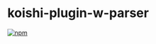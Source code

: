 # koishi-plugin-w-parser

[![npm](https://img.shields.io/npm/v/koishi-plugin-w-parser?style=flat-square)](https://www.npmjs.com/package/koishi-plugin-w-parser)


